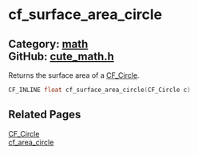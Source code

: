 [](../header.md ':include')

# cf_surface_area_circle

Category: [math](/api_reference?id=math)  
GitHub: [cute_math.h](https://github.com/RandyGaul/cute_framework/blob/master/include/cute_math.h)  
---

Returns the surface area of a [CF_Circle](/math/cf_circle.md).

```cpp
CF_INLINE float cf_surface_area_circle(CF_Circle c)
```

## Related Pages

[CF_Circle](/math/cf_circle.md)  
[cf_area_circle](/math/cf_area_circle.md)  
